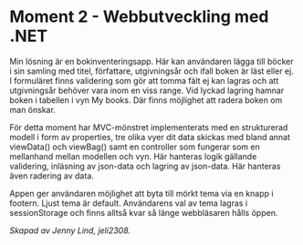 # Moment 2 - Webbutveckling med .NET

Min lösning är en bokinventeringsapp. Här kan användaren lägga till böcker i sin samling med titel, författare, utgivningsår och ifall boken är läst eller ej. I formuläret finns validering som gör att tomma fält ej kan lagras och att utgivningsår behöver vara inom en viss range. Vid lyckad lagring hamnar boken i tabellen i vyn My books. Där finns möjlighet att radera boken om man önskar. 

För detta moment har MVC-mönstret implementerats med en strukturerad modell i form av properties, tre olika vyer dit data skickas med bland annat viewData() och viewBag() samt en controller som fungerar som en mellanhand mellan modellen och vyn. Här hanteras logik gällande validering, inläsning av json-data och lagring av json-data. Här hanteras även radering av data. 

Appen ger användaren möjlighet att byta till mörkt tema via en knapp i footern. Ljust tema är default. Användarens val av tema lagras i sessionStorage och finns alltså kvar så länge webbläsaren hålls öppen. 

_Skapad av Jenny Lind, jeli2308._
